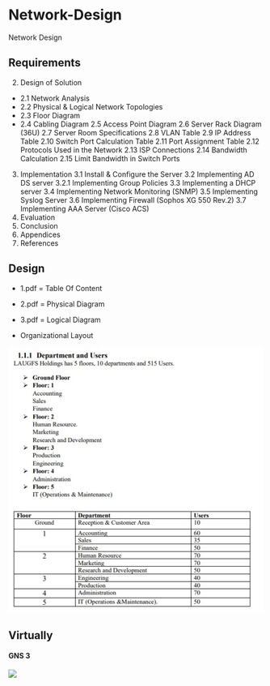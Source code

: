 # Network-Design
Network Design

## Requirements
2. Design of Solution
 - 2.1 Network Analysis
 - 2.2 Physical & Logical Network Topologies
 - 2.3 Floor Diagram
 - 2.4 Cabling Diagram
 2.5 Access Point Diagram
 2.6 Server Rack Diagram (36U)
 2.7 Server Room Specifications
 2.8 VLAN Table
 2.9 IP Address Table
 2.10 Switch Port Calculation Table 
 2.11 Port Assignment Table
 2.12 Protocols Used in the Network 
 2.13 ISP Connections
 2.14 Bandwidth Calculation
 2.15 Limit Bandwidth in Switch Ports
3. Implementation
 3.1 Install & Configure the Server
 3.2 Implementing AD DS server 
 3.2.1 Implementing Group Policies
 3.3 Implementing a DHCP server
 3.4 Implementing Network Monitoring (SNMP) 
 3.5 Implementing Syslog Server
 3.6 Implementing Firewall (Sophos XG 550 Rev.2)
 3.7 Implementing AAA Server (Cisco ACS)
4. Evaluation
5. Conclusion
6. Appendices
7. References

## Design
 - 1.pdf = Table Of Content
 - 2.pdf = Physical Diagram
 - 3.pdf = Logical Diagram
 
 - Organizational Layout
 
 ![Screenshot](./images/1.jpg)
 
## Virtually
#### GNS 3
![](/gns3.gif)
